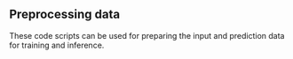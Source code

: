## Preprocessing data

These code scripts can be used for preparing the input and prediction data for training and inference.

